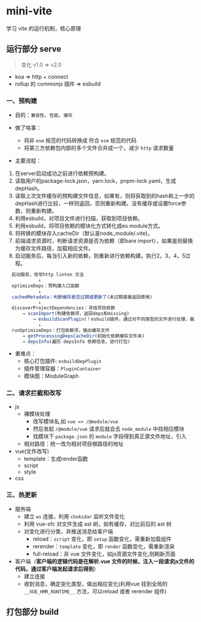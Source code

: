 # mini-vite

学习 vite 的运行机制，核心原理

## 运行部分 serve

> 变化 v1.0 => v2.0
 - koa => http + connect
 - rollup 的 commonjs 插件 => esbuild

### 一、预构建
  - 目的：`兼容性`、`性能`、`缓存`
  - 做了啥事：

    - 将非 `esm` 规范的代码转换成 符合 `esm` 规范的代码
    - 将第三方依赖包内部的多个文件合并成一个，减少 `http` 请求数量

  - 主要流程：
  
   1. 在server启动成功之前进行依赖预构建。
   2. 读取用户的package-lock.json，yarn.lock，pnpm-lock.yaml，生成depHash。
   3. 读取上次文件缓存的预构建文件信息，如果有，则将获取到的hash和上一步的depHash进行比较，一样则返回，否则重新构建。没有缓存或设置force参数，则重新构建。
   4. 利用esbuild，对项目文件进行扫描，获取到项目依赖。
   5. 利用esbuild，将项目依赖的模块化方式转化成es module方式。
   6. 将转换的模块存入cacheDir（默认是node_module/.vite)。
   7. 前端请求资源时，判断请求资源是否为依赖（即bare import），如果是则替换为缓存文件路径，加载相应文件。
   8. 启动服务后，每当引入新的依赖，则重新进行依赖构建。执行2，3，4，5过程。

  ```js
    启动服务，改写http linten 方法
              ↓    
    optimizeDeps：预构建入口函数
              ↓
    cachedMetadata：判断缓存是否过期或更新了(未过期直接返回使用)
              ↓
    discoverProjectDependencies：寻找项目依赖
        → scanImport(构建依赖项，返回deps和missing)
            → esbuildScanPlugin(！esbuild插件，通过对不同类型的文件进行处理，最后得出需构建的依赖项)
              ↓
    runOptimizeDeps：打包依赖项，输出缓存文件
        → getProcessingDepsCacheDir(初始化依赖缓存文件夹)
        → depsInfo(遍历 depsInfo 依赖信息，进行打包)
  ```

  - 重难点：
    - 核心打包插件: `esbuildDepPlugin`
    - 插件管理容器：`PluginContainer`
    - 模块图：ModuleGraph



### 二、请求拦截和改写
  - js
    - 裸模块处理
      - 改写模块名,如 `vue => /@module/vue`
      - 然后发起 `/@module/vue` 请求后就会去 `node_module` 中找相应模块
      - 找模块下 `package.json` 的 `module` 字段得到真正源文件地址，引入
    - 相对路径：统一改为相对项目根路径的地址
  - vue(文件改写)
    - template：生成render函数
    - script
    - style
  - css

### 三、热更新
  - 服务端
    - 建立 `ws` 连接，利用 `chokidar` 监听文件变化
    - 利用 vue-sfc 对文件生成 ast 树，如有缓存，对比前后的 ast 树
    - 对变化进行分类，并推送消息给客户端
      - reload：`script` 变化，即 `setup` 函数变化，需重新加载组件
      - rerender：`template` 变化，即 `render` 函数变化，需重新渲染
      - full-reload：非 vue 文件变化，如js资源文件变化,则刷新页面
  - 客户端（**客户端的逻辑代码是在解析.vue 文件的时候，注入一段请求js文件的代码，通过客户端发起请求后得到**）
    - 建立连接
    - 收到消息，确定变化类型，做出相应变化(利用vue 挂到全局的 `__VUE_HMR_RUNTIME__` 方法，可以reload 或者 rerender 组件)


## 打包部分 build
